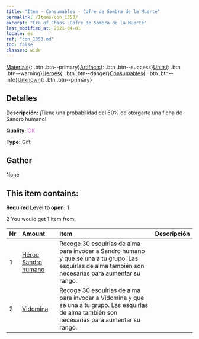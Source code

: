 ```yaml
---
title: "Item - Consumables - Cofre de Sombra de la Muerte"
permalink: /Items/con_1353/
excerpt: "Era of Chaos  Cofre de Sombra de la Muerte"
last_modified_at: 2021-04-01
locale: es
ref: "con_1353.md"
toc: false
classes: wide
---
```

 [Materials](/es/Items/){: .btn .btn--primary}[Artifacts](/es/Items/Artifacts/){: .btn .btn--success}[Units](/es/Items/Units/){: .btn .btn--warning}[Heroes](/es/Items/Heroes/){: .btn .btn--danger}[Consumables](/es/Items/Consumables/){: .btn .btn--info}[Unknown](/es/Items/Unknown/){: .btn .btn--primary}

## Detalles
 **Descripción:** ¡Tiene una probabilidad del 50% de otorgarte una ficha de Sandro humano!

 **Quality:** <span style="color: #DA70D6">OK</span>

 **Type:** Gift

## Gather

  None

## This item contains:

 **Required Level to open:** 1

 2 You would get **1** item  from:

  | Nr | Amount |     Item    | Descripción |
  |:---|:-------|:------------|:-----------:|
  | 1 | [Héroe Sandro humano](/es/Items/her_373/) | Recoge 30 esquirlas de alma para invocar a Sandro humano y que se una a tu grupo. Las esquirlas de alma también son necesarias para aumentar su rango. | 
  | 2 | [Vidomina](/es/Items/her_372/) | Recoge 30 esquirlas de alma para invocar a Vidomina y que se una a tu grupo. Las esquirlas de alma también son necesarias para aumentar su rango. | 

